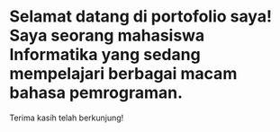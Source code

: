 # Selamat datang di portofolio saya! Saya seorang mahasiswa Informatika yang sedang mempelajari berbagai macam bahasa pemrograman.
Terima kasih telah berkunjung!
